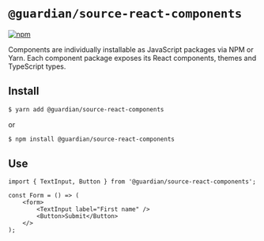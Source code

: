 # `@guardian/source-react-components`

[![npm](https://img.shields.io/npm/v/@guardian/source-react-components)](https://www.npmjs.com/package/@guardian/source-react-components)

Components are individually installable as JavaScript packages via NPM or Yarn. Each component package exposes its React components, themes and TypeScript types.

## Install

```sh
$ yarn add @guardian/source-react-components
```

or

```sh
$ npm install @guardian/source-react-components
```

## Use

```tsx
import { TextInput, Button } from '@guardian/source-react-components';

const Form = () => (
    <form>
        <TextInput label="First name" />
        <Button>Submit</Button>
    </>
);
```

